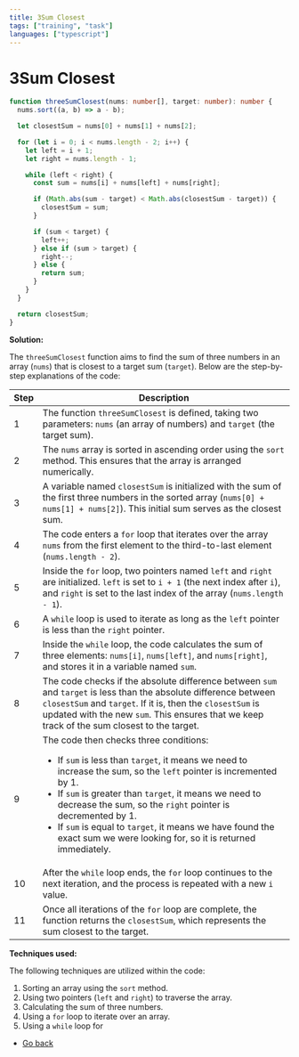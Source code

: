 ```yaml
---
title: 3Sum Closest
tags: ["training", "task"]
languages: ["typescript"]
---
```


# 3Sum Closest

```typescript
function threeSumClosest(nums: number[], target: number): number {
  nums.sort((a, b) => a - b);

  let closestSum = nums[0] + nums[1] + nums[2];

  for (let i = 0; i < nums.length - 2; i++) {
    let left = i + 1;
    let right = nums.length - 1;

    while (left < right) {
      const sum = nums[i] + nums[left] + nums[right];

      if (Math.abs(sum - target) < Math.abs(closestSum - target)) {
        closestSum = sum;
      }

      if (sum < target) {
        left++;
      } else if (sum > target) {
        right--;
      } else {
        return sum;
      }
    }
  }

  return closestSum;
}
```

**Solution:**

The `threeSumClosest` function aims to find the sum of three numbers in an array (`nums`) that is closest to a target sum (`target`). Below are the step-by-step explanations of the code:

| Step | Description                                                                                                                                                                                                                                                                                                                                                                                                                            |
| ---- | -------------------------------------------------------------------------------------------------------------------------------------------------------------------------------------------------------------------------------------------------------------------------------------------------------------------------------------------------------------------------------------------------------------------------------------- |
| 1    | The function `threeSumClosest` is defined, taking two parameters: `nums` (an array of numbers) and `target` (the target sum).                                                                                                                                                                                                                                                                                                          |
| 2    | The `nums` array is sorted in ascending order using the `sort` method. This ensures that the array is arranged numerically.                                                                                                                                                                                                                                                                                                            |
| 3    | A variable named `closestSum` is initialized with the sum of the first three numbers in the sorted array (`nums[0] + nums[1] + nums[2]`). This initial sum serves as the closest sum.                                                                                                                                                                                                                                                  |
| 4    | The code enters a `for` loop that iterates over the array `nums` from the first element to the third-to-last element (`nums.length - 2`).                                                                                                                                                                                                                                                                                              |
| 5    | Inside the `for` loop, two pointers named `left` and `right` are initialized. `left` is set to `i + 1` (the next index after `i`), and `right` is set to the last index of the array (`nums.length - 1`).                                                                                                                                                                                                                              |
| 6    | A `while` loop is used to iterate as long as the `left` pointer is less than the `right` pointer.                                                                                                                                                                                                                                                                                                                                      |
| 7    | Inside the `while` loop, the code calculates the sum of three elements: `nums[i]`, `nums[left]`, and `nums[right]`, and stores it in a variable named `sum`.                                                                                                                                                                                                                                                                           |
| 8    | The code checks if the absolute difference between `sum` and `target` is less than the absolute difference between `closestSum` and `target`. If it is, then the `closestSum` is updated with the new `sum`. This ensures that we keep track of the sum closest to the target.                                                                                                                                                         |
| 9    | The code then checks three conditions: <ul><li>If `sum` is less than `target`, it means we need to increase the sum, so the `left` pointer is incremented by 1.</li><li>If `sum` is greater than `target`, it means we need to decrease the sum, so the `right` pointer is decremented by 1.</li><li>If `sum` is equal to `target`, it means we have found the exact sum we were looking for, so it is returned immediately.</li></ul> |
| 10   | After the `while` loop ends, the `for` loop continues to the next iteration, and the process is repeated with a new `i` value.                                                                                                                                                                                                                                                                                                         |
| 11   | Once all iterations of the `for` loop are complete, the function returns the `closestSum`, which represents the sum closest to the target.                                                                                                                                                                                                                                                                                             |

**Techniques used:**

The following techniques are utilized within the code:

1. Sorting an array using the `sort` method.
2. Using two pointers (`left` and `right`) to traverse the array.
3. Calculating the sum of three numbers.
4. Using a `for` loop to iterate over an array.
5. Using a `while` loop for

- [Go back](../readme.md)
